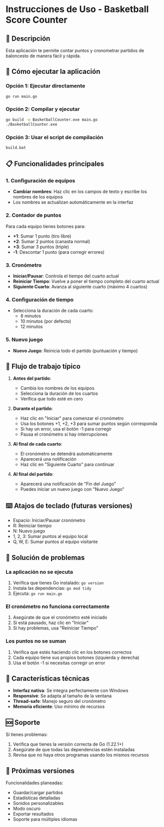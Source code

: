 # Instrucciones de Uso - Basketball Score Counter

## 🏀 Descripción
Esta aplicación te permite contar puntos y cronometrar partidos de baloncesto de manera fácil y rápida.

## 🚀 Cómo ejecutar la aplicación

### Opción 1: Ejecutar directamente
```bash
go run main.go
```

### Opción 2: Compilar y ejecutar
```bash
go build -o BasketballCounter.exe main.go
./BasketballCounter.exe
```

### Opción 3: Usar el script de compilación
```bash
build.bat
```

## 📋 Funcionalidades principales

### 1. Configuración de equipos
- **Cambiar nombres**: Haz clic en los campos de texto y escribe los nombres de los equipos
- Los nombres se actualizan automáticamente en la interfaz

### 2. Contador de puntos
Para cada equipo tienes botones para:
- **+1**: Sumar 1 punto (tiro libre)
- **+2**: Sumar 2 puntos (canasta normal)
- **+3**: Sumar 3 puntos (triple)
- **-1**: Descontar 1 punto (para corregir errores)

### 3. Cronómetro
- **Iniciar/Pausar**: Controla el tiempo del cuarto actual
- **Reiniciar Tiempo**: Vuelve a poner el tiempo completo del cuarto actual
- **Siguiente Cuarto**: Avanza al siguiente cuarto (máximo 4 cuartos)

### 4. Configuración de tiempo
- Selecciona la duración de cada cuarto:
  - 8 minutos
  - 10 minutos (por defecto)
  - 12 minutos

### 5. Nuevo juego
- **Nuevo Juego**: Reinicia todo el partido (puntuación y tiempo)

## 🎯 Flujo de trabajo típico

1. **Antes del partido**:
   - Cambia los nombres de los equipos
   - Selecciona la duración de los cuartos
   - Verifica que todo esté en cero

2. **Durante el partido**:
   - Haz clic en "Iniciar" para comenzar el cronómetro
   - Usa los botones +1, +2, +3 para sumar puntos según corresponda
   - Si hay un error, usa el botón -1 para corregir
   - Pausa el cronómetro si hay interrupciones

3. **Al final de cada cuarto**:
   - El cronómetro se detendrá automáticamente
   - Aparecerá una notificación
   - Haz clic en "Siguiente Cuarto" para continuar

4. **Al final del partido**:
   - Aparecerá una notificación de "Fin del Juego"
   - Puedes iniciar un nuevo juego con "Nuevo Juego"

## ⌨️ Atajos de teclado (futuras versiones)
- Espacio: Iniciar/Pausar cronómetro
- R: Reiniciar tiempo
- N: Nuevo juego
- 1, 2, 3: Sumar puntos al equipo local
- Q, W, E: Sumar puntos al equipo visitante

## 🔧 Solución de problemas

### La aplicación no se ejecuta
1. Verifica que tienes Go instalado: `go version`
2. Instala las dependencias: `go mod tidy`
3. Ejecuta: `go run main.go`

### El cronómetro no funciona correctamente
1. Asegúrate de que el cronómetro esté iniciado
2. Si está pausado, haz clic en "Iniciar"
3. Si hay problemas, usa "Reiniciar Tiempo"

### Los puntos no se suman
1. Verifica que estés haciendo clic en los botones correctos
2. Cada equipo tiene sus propios botones (izquierda y derecha)
3. Usa el botón -1 si necesitas corregir un error

## 📱 Características técnicas

- **Interfaz nativa**: Se integra perfectamente con Windows
- **Responsive**: Se adapta al tamaño de la ventana
- **Thread-safe**: Manejo seguro del cronómetro
- **Memoria eficiente**: Uso mínimo de recursos

## 🆘 Soporte

Si tienes problemas:
1. Verifica que tienes la versión correcta de Go (1.22.1+)
2. Asegúrate de que todas las dependencias estén instaladas
3. Revisa que no haya otros programas usando los mismos recursos

## 🔄 Próximas versiones

Funcionalidades planeadas:
- Guardar/cargar partidos
- Estadísticas detalladas
- Sonidos personalizables
- Modo oscuro
- Exportar resultados
- Soporte para múltiples idiomas 